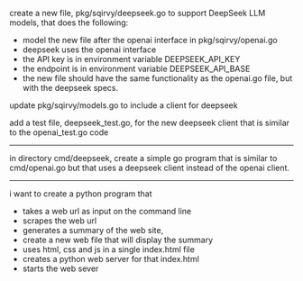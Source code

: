 create a new file, pkg/sqirvy/deepseek.go to support DeepSeek LLM models, that does the following:
- model the new file after the openai  interface in pkg/sqirvy/openai.go
- deepseek uses the openai  interface
- the API key is in environment variable DEEPSEEK_API_KEY
- the endpoint is in environment variable DEEPSEEK_API_BASE
- the new file should have the same functionality as the openai.go file, but with the deepseek specs.

update pkg/sqirvy/models.go to include a client for deepseek

add a test file, deepseek_test.go, for the new deepseek client that is similar to the openai_test.go code

----------------------------------------
in directory cmd/deepseek, create a simple go program that is similar to cmd/openai.go but that uses a deepseek client instead of the openai client. 

-----------------------------------------------------------------------------------------------------
i want to create a python program that 
- takes a web url as input on the command line
- scrapes the web url
- generates a summary of the web site, 
- create a new web file that will display the summary
- uses html, css and js in a single index.html file
- creates a python web server for that index.html
- starts the web sever